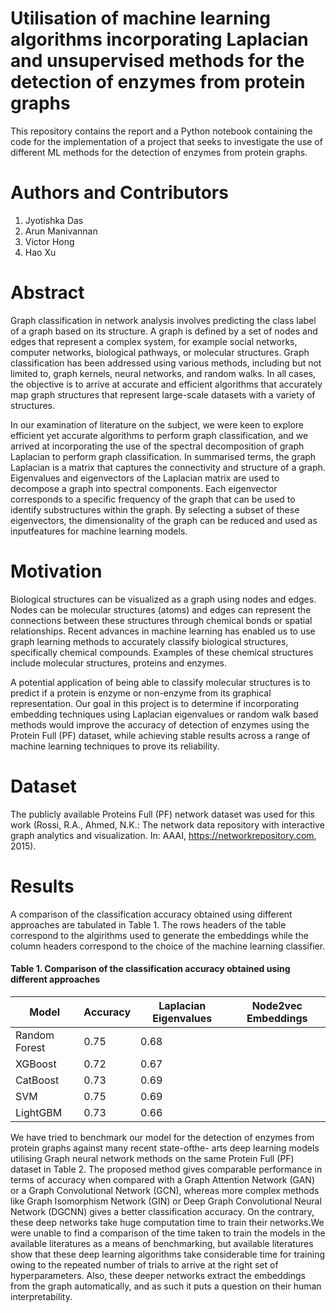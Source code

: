 # Utilisation of machine learning algorithms incorporating Laplacian and unsupervised methods for the detection of enzymes from protein graphs
This repository contains the report and a Python notebook containing the code for the implementation of a project that seeks to investigate the use of different ML methods for the detection of enzymes from protein graphs.

# Authors and Contributors
1. Jyotishka Das
2. Arun Manivannan
3. Victor Hong
4. Hao Xu

# Abstract
Graph classification in network analysis involves predicting the class label of a graph based on its structure. A graph is defined by a set of nodes and edges that represent a complex
system, for example social networks, computer networks, biological pathways, or molecular structures. Graph classification has been addressed using various methods, including but not limited to, graph kernels, neural networks, and random walks. In all cases, the objective is to arrive at accurate and efficient algorithms that accurately map graph structures that represent large-scale datasets with a variety of
structures. 

In our examination of literature on the subject, we were keen to explore efficient yet accurate algorithms to perform graph classification, and we arrived at incorporating the use of the spectral decomposition of graph Laplacian to perform graph classification. In summarised terms, the graph Laplacian is a matrix that captures the connectivity and structure of a graph. Eigenvalues and eigenvectors of the Laplacian matrix are used to decompose a graph into spectral components. Each eigenvector corresponds to a specific frequency of the graph that can be used to identify substructures within the
graph. By selecting a subset of these eigenvectors, the dimensionality of the graph can be reduced and used as inputfeatures for machine learning models.

# Motivation
Biological structures can be visualized as a graph using nodes and edges. Nodes can be molecular structures (atoms) and edges can represent the connections between these structures through chemical bonds or spatial relationships. Recent advances in machine learning has enabled us to use graph learning methods to accurately classify biological structures, specifically chemical compounds. Examples of these chemical structures include molecular structures, proteins and enzymes.

A potential application of being able to classify molecular structures is to predict if a protein is enzyme or non-enzyme from its graphical representation. Our goal in this project is to determine if incorporating embedding techniques using Laplacian eigenvalues or random walk based methods would improve the accuracy of detection of enzymes using the Protein Full (PF) dataset, while achieving stable results across a range of machine learning techniques to prove its reliability.

# Dataset
The publicly available Proteins Full (PF) network dataset was used for this work (Rossi, R.A., Ahmed, N.K.: The network data repository
with interactive graph analytics and visualization. In: AAAI, https://networkrepository.com, 2015).

# Results
A comparison of the classification accuracy obtained using different approaches are tabulated in Table 1. The rows headers of the table correspond to the algirithms used to generate the embeddings while the column headers correspond to the choice of the machine learning classifier.

  #### Table 1. Comparison of the classification accuracy obtained using different approaches
| Model         | Accuracy | Laplacian Eigenvalues | Node2vec Embeddings |
|---------------|----------|-----------------------|---------------------|
| Random Forest | 0.75     | 0.68                  |                     |
| XGBoost       | 0.72     | 0.67                  |                     |
| CatBoost      | 0.73     | 0.69                  |                     |
| SVM           | 0.75     | 0.69                  |                     |
| LightGBM      | 0.73     | 0.66                  |                     |


We have tried to benchmark our model for the detection of enzymes from protein graphs against many recent state-ofthe- arts deep learning models utilising Graph neural network methods on the same Protein Full (PF) dataset in Table 2. The proposed method gives comparable performance in terms of accuracy when compared with a Graph Attention Network (GAN) or a Graph Convolutional Network (GCN), whereas more complex methods like Graph Isomorphism Network (GIN) or Deep Graph Convolutional Neural Network (DGCNN) gives a better classification accuracy. On the contrary, these deep networks take huge computation time to train their networks.We were unable to find a comparison of the time taken to train the models in the available literatures as a means of benchmarking, but available literatures show that these deep learning algorithms take considerable time for training owing to the repeated number of trials to arrive at the right set of hyperparameters. Also, these deeper networks extract the embeddings from the graph automatically, and as such it puts a question on their human interpretability.
